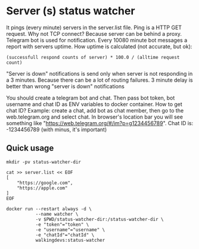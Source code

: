 # Server (s) status watcher
It pings (every minute) servers in the server.list file. Ping is a HTTP GET request.
Why not TCP connect? Because server can be behind a proxy.
Telegram bot is used for notification. Every 10080 minute bot messages a report with servers uptime.
How uptime is calculated (not accurate, but ok):

    (successfull respond counts of server) * 100.0 / (alltime request count) 

"Server is down" notifications is send only when server is not responding in a 3 minutes.
Because there can be a lot of routing failures.
3 minute delay is better than wrong "server is down" notifications 

You should create a telegram bot and chat.
Then pass bot token, bot username and chat ID as ENV variables to docker container.
How to get chat ID?
Example: create a chat, add bot as chat member, then go to the web.telegram.org and select chat.
In browser's location bar you will see something like "https://web.telegram.org/#/im?p=g1234456789".
Chat ID is: -1234456789 (with minus, it's important)

## Quick usage

    mkdir -pv status-watcher-dir

    cat >> server.list << EOF
    [
        "https://google.com",
        "https://apple.com"
    ]    
    EOF

    docker run --restart always -d \
               --name watcher \
               -v $PWD/status-watcher-dir:/status-watcher-dir \
               -e "token"="token" \
               -e "username"="username" \
               -e "chatId"="chatId" \
               walkingdevs:status-watcher 